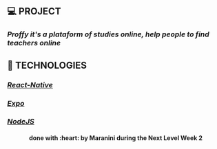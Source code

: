 ## 💻 PROJECT

  ### *Proffy it's a plataform of studies online, help people to find teachers online*
  
## 🚀 TECHNOLOGIES

  ### [*React-Native*](https://reactnative.dev/)
  ### [*Expo*](https://expo.io/)
  ### [*NodeJS*](https://nodejs.org/en/)
  
  
  <h4 align="center">done with :heart: by Maranini during the Next Level Week 2</h4>
